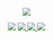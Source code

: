 <p align="center"><img src="https://i.imgur.com/SVozKUq.png"></p>

<p align="center"><img src="https://i.imgur.com/HQ2opH6.png"> <a href="https://github.com/Glitchfiend/BiomesOPlenty"><img src="https://i.imgur.com/l4lO6VR.png"> <a href="https://github.com/Glitchfiend/SereneSeasons"><img src="https://i.imgur.com/r0ZlRwr.png"> <a href="https://github.com/Glitchfiend/ToughAsNails"><img src="https://i.imgur.com/8VBgnKN.png"> <a href="https://github.com/Glitchfiend/TerraBlender"></p>
